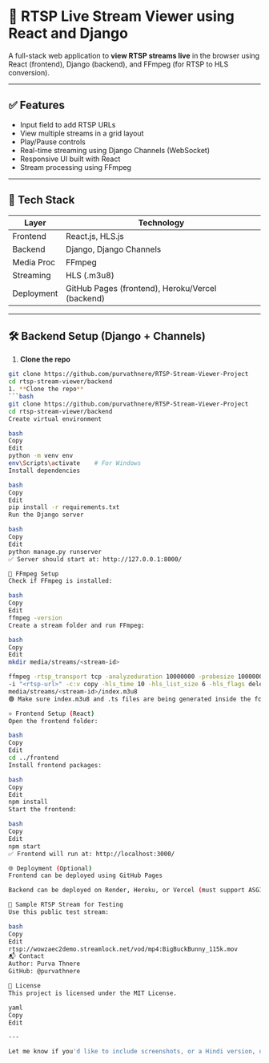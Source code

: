 # 📡 RTSP Live Stream Viewer using React and Django

A full-stack web application to **view RTSP streams live** in the browser using React (frontend), Django (backend), and FFmpeg (for RTSP to HLS conversion).

---

## ✅ Features

- Input field to add RTSP URLs  
- View multiple streams in a grid layout  
- Play/Pause controls  
- Real-time streaming using Django Channels (WebSocket)  
- Responsive UI built with React  
- Stream processing using FFmpeg  

---

## 🔧 Tech Stack

| Layer      | Technology              |
|------------|--------------------------|
| Frontend   | React.js, HLS.js         |
| Backend    | Django, Django Channels  |
| Media Proc | FFmpeg                   |
| Streaming  | HLS (.m3u8)              |
| Deployment | GitHub Pages (frontend), Heroku/Vercel (backend) |

---

## 🛠️ Backend Setup (Django + Channels)

1. **Clone the repo**
```bash
git clone https://github.com/purvathnere/RTSP-Stream-Viewer-Project
cd rtsp-stream-viewer/backend
1. **Clone the repo**
```bash
git clone https://github.com/purvathnere/RTSP-Stream-Viewer-Project
cd rtsp-stream-viewer/backend
Create virtual environment

bash
Copy
Edit
python -m venv env
env\Scripts\activate    # For Windows
Install dependencies

bash
Copy
Edit
pip install -r requirements.txt
Run the Django server

bash
Copy
Edit
python manage.py runserver
✅ Server should start at: http://127.0.0.1:8000/

🧰 FFmpeg Setup
Check if FFmpeg is installed:

bash
Copy
Edit
ffmpeg -version
Create a stream folder and run FFmpeg:

bash
Copy
Edit
mkdir media/streams/<stream-id>

ffmpeg -rtsp_transport tcp -analyzeduration 10000000 -probesize 10000000 \
-i "<rtsp-url>" -c:v copy -hls_time 10 -hls_list_size 6 -hls_flags delete_segments \
media/streams/<stream-id>/index.m3u8
🟢 Make sure index.m3u8 and .ts files are being generated inside the folder.

⚛️ Frontend Setup (React)
Open the frontend folder:

bash
Copy
Edit
cd ../frontend
Install frontend packages:

bash
Copy
Edit
npm install
Start the frontend:

bash
Copy
Edit
npm start
✅ Frontend will run at: http://localhost:3000/

🌐 Deployment (Optional)
Frontend can be deployed using GitHub Pages

Backend can be deployed on Render, Heroku, or Vercel (must support ASGI)

🧪 Sample RTSP Stream for Testing
Use this public test stream:

bash
Copy
Edit
rtsp://wowzaec2demo.streamlock.net/vod/mp4:BigBuckBunny_115k.mov
📬 Contact
Author: Purva Thnere
GitHub: @purvathnere

📝 License
This project is licensed under the MIT License.

yaml
Copy
Edit

---

Let me know if you'd like to include screenshots, or a Hindi version, or if you want me to add a



















